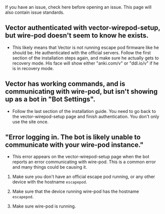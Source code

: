 If you have an issue, check here before opening an issue. This page will also contain issue standards.

## Vector authenticated with vector-wirepod-setup, but wire-pod doesn't seem to know he exists.

-   This likely means that Vector is not running escape pod firmware like he should be. He authenticated with the official servers. Follow the first section of the installation steps again, and make sure he actually gets to recovery mode. His face will show either "anki.com/v" or "ddl.io/v" if he is in recovery mode.

## Vector has working commands, and is communicating with wire-pod, but isn't showing up as a bot in "Bot Settings".

-   Follow the last section of the installation guide. You need to go back to the vector-wirepod-setup page and finish authentication. You don't only use the site once.

## "Error logging in. The bot is likely unable to communicate with your wire-pod instance."

-   This error appears on the vector-wirepod-setup page when the bot reports an error communicating with wire-pod. This is a common error and many things could be causing it.

1. Make sure you don't have an official escape pod running, or any other device with the hostname `escapepod`.

2. Make sure that the device running wire-pod has the hostname `escapepod`.

3. Make sure wire-pod is running.